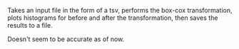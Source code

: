 Takes an input file in the form of a tsv, performs the box-cox transformation, plots histograms for before and after the transformation, then saves the results to a file.

Doesn't seem to be accurate as of now.